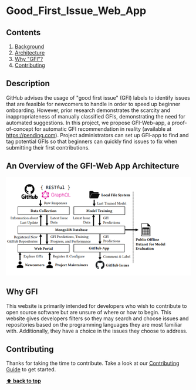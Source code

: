# Good_First_Issue_Web_App

## Contents

1. [Background](#description)
2. [Architecture](#an-overview-of-the-gfi-web-app-architecture)
3. [Why "GFI"?](#why-gfi)
4. [Contributing](#contributing)


## Description
GitHub advises the usage of "good first issue" (GFI) labels to identify issues that are feasible for newcomers to handle in order to speed up beginner onboarding. However, prior research demonstrates the scarcity and inappropriateness of manually classified GFIs, demonstrating the need for automated suggestions. In this project, we propose GFI-Web-app, a proof-of-concept for automatic GFI recommendation in reality (available at https://pending.com). Project administrators can set up GFI-app to find and tag potential GFIs so that beginners can quickly find issues to fix when submitting their first contributions. 


## An Overview of the GFI-Web App Architecture
<p align="center">
   <img src="https://github.com/Nishu0/GFI_Web_App/blob/main/images/flow.PNG" alt="GFI Architecture"/>
</p>

## Why GFI

This website is primarily intended for developers who wish to contribute to open source software but are unsure of where or how to begin. This website gives developers filters so they may search and choose issues and repositories based on the programming languages they are most familiar with. Additionally, they have a choice in the issues they choose to address.

## Contributing

Thanks for taking the time to contribute. Take a look at our [Contributing Guide](https://github.com/Nishu0/GFI_Web_App/blob/main/CONTRIBUTING.md) to get started.

**[⬆ back to top](#contents)**

